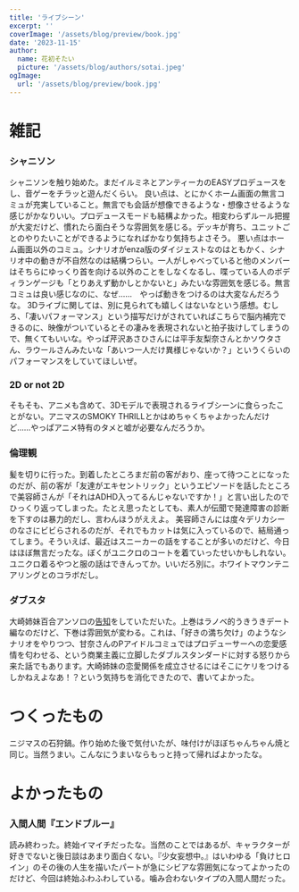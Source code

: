```yaml
---
title: 'ライブシーン'
excerpt: ''
coverImage: '/assets/blog/preview/book.jpg'
date: '2023-11-15'
author:
  name: 花初そたい
  picture: '/assets/blog/authors/sotai.jpeg'
ogImage:
  url: '/assets/blog/preview/book.jpg'
---
```

# 雑記

### シャニソン
シャニソンを触り始めた。まだイルミネとアンティーカのEASYプロデュースをし、音ゲーをチラッと遊んだくらい。
良い点は、とにかくホーム画面の無言コミュが充実していること。無言でも会話が想像できるような・想像させるような感じがかなりいい。プロデュースモードも結構よかった。相変わらずルール把握が大変だけど、慣れたら面白そうな雰囲気を感じる。デッキが育ち、ユニットごとのやりたいことができるようになればかなり気持ちよさそう。
悪い点はホーム画面以外のコミュ。シナリオがenza版のダイジェストなのはともかく、シナリオ中の動きが不自然なのは結構つらい。一人がしゃべっていると他のメンバーはそちらにゆっくり首を向ける以外のことをしなくなるし、喋っている人のボディランゲージも「とりあえず動かしとかないと」みたいな雰囲気を感じる。無言コミュは良い感じなのに、なぜ……　やっぱ動きをつけるのは大変なんだろうな。
3Dライブに関しては、別に見られても嬉しくはないなという感想。むしろ、「凄いパフォーマンス」という描写だけがされていればこちらで脳内補完できるのに、映像がついているとその凄みを表現されないと拍子抜けしてしまうので、無くてもいいな。やっぱ芹沢あさひさんには平手友梨奈さんとかソウタさん、ラウールさんみたいな「あいつ一人だけ異様じゃないか？」というくらいのパフォーマンスをしていてほしいぜ。

### 2D or not 2D
そもそも、アニメも含めて、3Dモデルで表現されるライブシーンに食らったことがない。アニマスのSMOKY THRILLとかはめちゃくちゃよかったんだけど……やっぱアニメ特有のタメと嘘が必要なんだろうか。

### 倫理観
髪を切りに行った。到着したところまだ前の客がおり、座って待つことになったのだが、前の客が「友達がエキセントリック」というエピソードを話したところで美容師さんが「それはADHD入ってるんじゃないですか！」と言い出したのでひっくり返ってしまった。たとえ思ったとしても、素人が伝聞で発達障害の診断を下すのは暴力的だし、言わんほうがええよ。
美容師さんには度々デリカシーのなさにビビらされるのだが、それでもカットは気に入っているので、結局通ってしまう。そういえば、最近はスニーカーの話をすることが多いのだけど、今日はほぼ無言だったな。ぼくがユニクロのコートを着ていったせいかもしれない。ユニクロ着るやつと服の話はできんってか。いいだろ別に。ホワイトマウンテニアリングとのコラボだし。

### ダブスタ
大崎姉妹百合アンソロの[告知](https://twitter.com/bota_ohagi04/status/1724745937346834444)をしていただいた。上巻はラノベ的うきうきデート編なのだけど、下巻は雰囲気が変わる。これは、「好きの満ち欠け」のようなシナリオをやりつつ、甘奈さんのPアイドルコミュではプロデューサーへの恋愛感情を匂わせる、という商業主義に立脚したダブルスタンダードに対する怒りから来た話でもあります。大崎姉妹の恋愛関係を成立させるにはそこにケリをつけるしかねえよなあ！？という気持ちを消化できたので、書いてよかった。

# つくったもの
ニジマスの石狩鍋。作り始めた後で気付いたが、味付けがほぼちゃんちゃん焼と同じ。当然うまい。こんなにうまいならもっと持って帰ればよかったな。

# よかったもの
### 入間人間『エンドブルー』
読み終わった。終始イマイチだったな。当然のことではあるが、キャラクターが好きでないと後日談はあまり面白くない。『少女妄想中。』はいわゆる「負けヒロイン」のその後の人生を描いたパートが急にシビアな雰囲気になってよかったのだけど、今回は終始ふわふわしている。噛み合わないタイプの入間人間だった。